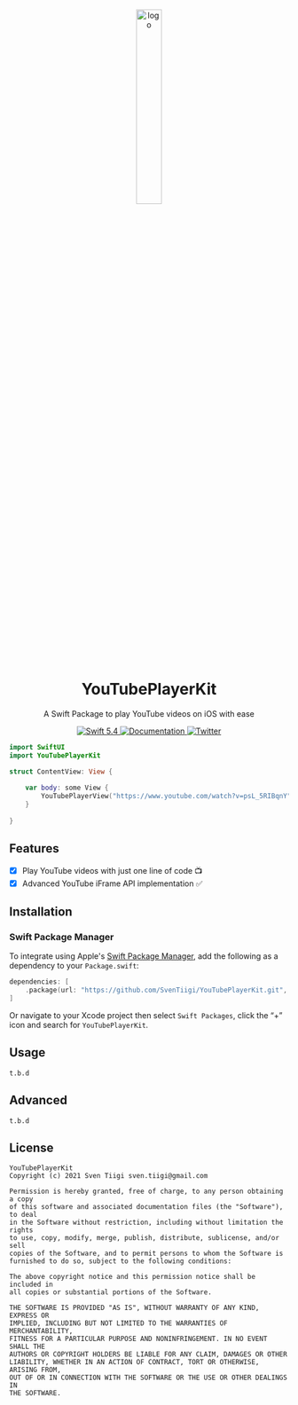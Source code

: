 <br/>
<p align="center">
    <img src="https://raw.githubusercontent.com/SvenTiigi/YouTubePlayerKit/gh-pages/readme-assets/logo.png?token=ACZQQFS3DO5PMLZUDKA3VT3BKHYS4" width="30%" alt="logo">
</p>


<h1 align="center">YouTubePlayerKit</h1>

<p align="center">
    A Swift Package to play YouTube videos on iOS with ease
</p>

<p align="center">
   <a href="https://developer.apple.com/swift/">
      <img src="https://img.shields.io/badge/Swift-5.4-orange.svg?style=flat" alt="Swift 5.4">
   </a>
    <a href="https://sventiigi.github.io/YouTubePlayerKit">
      <img src="https://github.com/SvenTiigi/YouTubePlayerKit/blob/gh-pages/badge.svg" alt="Documentation">
   </a>
   <a href="https://twitter.com/SvenTiigi/">
      <img src="https://img.shields.io/badge/Twitter-@SvenTiigi-blue.svg?style=flat" alt="Twitter">
   </a>
</p>

```swift
import SwiftUI
import YouTubePlayerKit

struct ContentView: View {
    
    var body: some View {
        YouTubePlayerView("https://www.youtube.com/watch?v=psL_5RIBqnY")
    }
    
}
```

## Features

- [x] Play YouTube videos with just one line of code 📺
- [x] Advanced YouTube iFrame API implementation ✅

## Installation

### Swift Package Manager

To integrate using Apple's [Swift Package Manager](https://swift.org/package-manager/), add the following as a dependency to your `Package.swift`:

```swift
dependencies: [
    .package(url: "https://github.com/SvenTiigi/YouTubePlayerKit.git", from: "1.0.0")
]
```

Or navigate to your Xcode project then select `Swift Packages`, click the “+” icon and search for `YouTubePlayerKit`.

## Usage

`t.b.d`

## Advanced

`t.b.d`

## License

```
YouTubePlayerKit
Copyright (c) 2021 Sven Tiigi sven.tiigi@gmail.com

Permission is hereby granted, free of charge, to any person obtaining a copy
of this software and associated documentation files (the "Software"), to deal
in the Software without restriction, including without limitation the rights
to use, copy, modify, merge, publish, distribute, sublicense, and/or sell
copies of the Software, and to permit persons to whom the Software is
furnished to do so, subject to the following conditions:

The above copyright notice and this permission notice shall be included in
all copies or substantial portions of the Software.

THE SOFTWARE IS PROVIDED "AS IS", WITHOUT WARRANTY OF ANY KIND, EXPRESS OR
IMPLIED, INCLUDING BUT NOT LIMITED TO THE WARRANTIES OF MERCHANTABILITY,
FITNESS FOR A PARTICULAR PURPOSE AND NONINFRINGEMENT. IN NO EVENT SHALL THE
AUTHORS OR COPYRIGHT HOLDERS BE LIABLE FOR ANY CLAIM, DAMAGES OR OTHER
LIABILITY, WHETHER IN AN ACTION OF CONTRACT, TORT OR OTHERWISE, ARISING FROM,
OUT OF OR IN CONNECTION WITH THE SOFTWARE OR THE USE OR OTHER DEALINGS IN
THE SOFTWARE.
```
